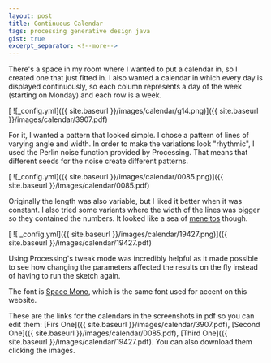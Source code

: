```yaml
---
layout: post
title: Continuous Calendar
tags: processing generative design java
gist: true
excerpt_separator: <!--more-->
---
```


There's a space in my room where I wanted to put a calendar in, so I created one that just fitted in. I also wanted a calendar in which every day is displayed continuously, so each column represents a day of the week (starting on Monday) and each row is a week.

[ ![_config.yml]({{ site.baseurl }}/images/calendar/g14.png)]({{ site.baseurl }}/images/calendar/3907.pdf)

<!--more-->

For it, I wanted a pattern that looked simple. I chose a pattern of lines of varying angle and width. In order to make the variations look "rhythmic", I used the Perlin noise function provided by Processing. That means that different seeds for the noise create different patterns.

[ ![_config.yml]({{ site.baseurl }}/images/calendar/0085.png)]({{ site.baseurl }}/images/calendar/0085.pdf)

Originally the length was also variable, but I liked it better when it was constant. I also tried some variants where the width of the lines was bigger so they contained the numbers. It looked like a sea of [meneitos](https://www.google.com/search?q=meneitos&source=lnms&tbm=isch&sa=X&ved=0ahUKEwjnjcWixOLfAhUBJt8KHexKAVcQ_AUIDigB&biw=1366&bih=677) though.

[ ![ _config.yml]({{ site.baseurl }}/images/calendar/19427.png)]({{ site.baseurl }}/images/calendar/19427.pdf)

Using Processing's tweak mode was incredibly helpful as it made possible to see how changing the parameters affected the results on the fly instead of having to run the sketch again.

<script src="https://gist.github.com/jcamposobando/2937fb8d0b8848b093c58d2ac04806d8.js"></script>

The font is [Space Mono](https://fonts.google.com/specimen/Space+Mono), which is the same font used for accent on this website.

These are the links for the calendars in the screenshots in pdf so you can edit them:
[Firs One]({{ site.baseurl }}/images/calendar/3907.pdf),
[Second One]({{ site.baseurl }}/images/calendar/0085.pdf),
[Third One]({{ site.baseurl }}/images/calendar/19427.pdf). You can also download them clicking the images.



